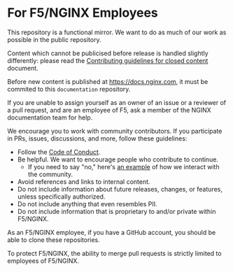 # For F5/NGINX Employees

This repository is a functional mirror. We want to do as much of our work as possible in the public repository. 

Content which cannot be publicised before release is handled slightly differently: please read the [Contributing guidelines for closed content](/CLOSED_CONTRIBUTIONS.md) document.

Before new content is published at https://docs.nginx.com, it must be commited to this `documentation` repository. 

If you are unable to assign yourself as an owner of an issue or a reviewer of a pull request, and are an employee of F5, ask a member of the NGINX documentation team for help.

We encourage you to work with community contributors. If you participate in
PRs, issues, discussions, and more, follow these guidelines:

- Follow the [Code of Conduct](./CODE_OF_CONDUCT.md).
- Be helpful. We want to encourage people who contribute to continue.
  - If you need to say "no," here's [an example](https://github.com/nginx/documentation/pull/307#issuecomment-2748521932) of how we interact with the community.
- Avoid references and links to internal content. 
- Do not include information about future releases, changes, or features, unless
  specifically authorized.
- Do not include anything that even resembles PII.
- Do not include information that is proprietary to and/or private within F5/NGINX.

As an F5/NGINX employee, if you have a GitHub account, you should be able to clone these repositories.

To protect F5/NGINX, the ability to merge pull requests is strictly limited to employees of F5/NGINX.
